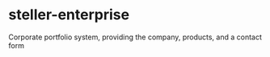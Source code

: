 # steller-enterprise
 Corporate portfolio system, providing the company, products, and a contact form
